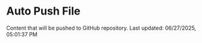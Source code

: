 # Auto Push File

Content that will be pushed to GitHub repository.
Last updated: 06/27/2025, 05:01:37 PM
